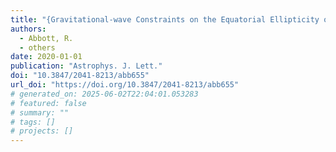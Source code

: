 ```yaml
---
title: "{Gravitational-wave Constraints on the Equatorial Ellipticity of Millisecond Pulsars}"
authors:
  - Abbott, R.
  - others
date: 2020-01-01
publication: "Astrophys. J. Lett."
doi: "10.3847/2041-8213/abb655"
url_doi: "https://doi.org/10.3847/2041-8213/abb655"
# generated_on: 2025-06-02T22:04:01.053283
# featured: false
# summary: ""
# tags: []
# projects: []
---
```

